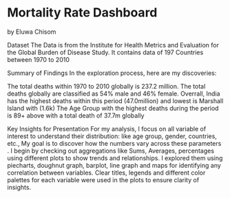 # Mortality Rate Dashboard
by Eluwa Chisom

Dataset
The Data is from the Institute for Health Metrics and Evaluation for the Global Burden of Disease Study. It contains data of 197 Countries between 1970 to 2010

Summary of Findings
In the exploration process, here are my discoveries:

The total deaths within 1970 to 2010 globally is 237.2 million.
The total deaths globally are classified as 54% male and 46% female.
Overrall, India has the highest deaths within this period (47.0million) and lowest is Marshall Island with (1.6k)
The Age Group with the highest deaths during the period is 89+ above with a total death of 37.7m globally


Key Insights for Presentation
For my analysis, I focus on all variable of interest to understand their distribution: like age group, gender, countries, etc., My goal is to discover how the numbers vary across these parameters . 
I begin by checking out aggregations like Sums, Averages, percentages using different plots to show trends and relationships. I explored them using piecharts, doughnut graph, barplot, line graph and maps for identifying any correlation between variables. 
Clear titles, legends and different color palettes for each variable were used in the plots to ensure clarity of insights.
